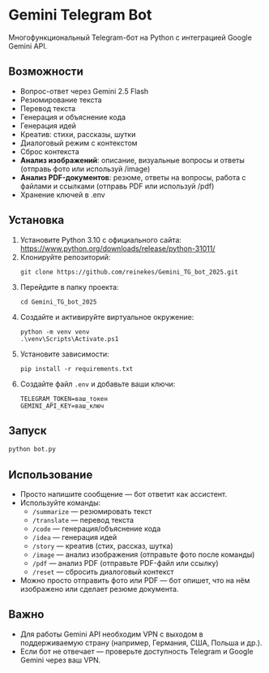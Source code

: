 # Gemini Telegram Bot

Многофункциональный Telegram-бот на Python с интеграцией Google Gemini API.

## Возможности
- Вопрос-ответ через Gemini 2.5 Flash
- Резюмирование текста
- Перевод текста
- Генерация и объяснение кода
- Генерация идей
- Креатив: стихи, рассказы, шутки
- Диалоговый режим с контекстом
- Сброс контекста
- **Анализ изображений**: описание, визуальные вопросы и ответы (отправь фото или используй /image)
- **Анализ PDF-документов**: резюме, ответы на вопросы, работа с файлами и ссылками (отправь PDF или используй /pdf)
- Хранение ключей в .env

## Установка

1. Установите Python 3.10 с официального сайта: https://www.python.org/downloads/release/python-31011/
2. Клонируйте репозиторий:
   ```
   git clone https://github.com/reinekes/Gemini_TG_bot_2025.git
   ```
3. Перейдите в папку проекта:
   ```
   cd Gemini_TG_bot_2025
   ```
4. Создайте и активируйте виртуальное окружение:
   ```
   python -m venv venv
   .\venv\Scripts\Activate.ps1
   ```
5. Установите зависимости:
   ```
   pip install -r requirements.txt
   ```
6. Создайте файл `.env` и добавьте ваши ключи:
   ```
   TELEGRAM_TOKEN=ваш_токен
   GEMINI_API_KEY=ваш_ключ
   ```

## Запуск

```bash
python bot.py
```

## Использование
- Просто напишите сообщение — бот ответит как ассистент.
- Используйте команды:
  - `/summarize` — резюмировать текст
  - `/translate` — перевод текста
  - `/code` — генерация/объяснение кода
  - `/idea` — генерация идей
  - `/story` — креатив (стих, рассказ, шутка)
  - `/image` — анализ изображения (отправьте фото после команды)
  - `/pdf` — анализ PDF (отправьте PDF-файл или ссылку)
  - `/reset` — сбросить диалоговый контекст
- Можно просто отправить фото или PDF — бот опишет, что на нём изображено или сделает резюме документа.

## Важно
- Для работы Gemini API необходим VPN с выходом в поддерживаемую страну (например, Германия, США, Польша и др.).
- Если бот не отвечает — проверьте доступность Telegram и Google Gemini через ваш VPN. 